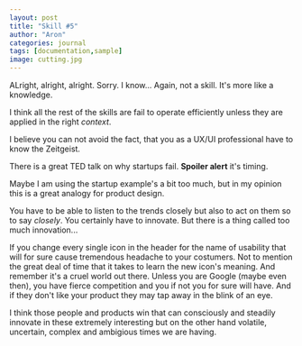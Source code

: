 ```yaml
---
layout: post
title: "Skill #5"
author: "Aron"
categories: journal
tags: [documentation,sample]
image: cutting.jpg
---
```


ALright, alright, alright. Sorry. I know... Again, not a skill. It's more like a knowledge.

I think all the rest of the skills are fail to operate efficiently unless they are applied in the right *context*.

I believe you can not avoid the fact, that you as a UX/UI professional have to know the Zeitgeist.

There is a great TED talk on why startups fail. **Spoiler alert** it's timing. 

Maybe I am using the startup example's a bit too much, but in my opinion this is a great analogy for product design.

You have to be able to listen to the trends closely but also to act on them so to say *closely*. You certainly have to innovate. But there is a thing called too much innovation... 

If you change every single icon in the header for the name of usability that will for sure cause tremendous headache to your costumers. Not to mention the great deal of time that it takes to learn the new icon's meaning. And remember it's a cruel world out there. Unless you are Google (maybe even then), you have fierce competition 
and you if not you for sure will have. And if they don't like your product they may tap away in the blink of an eye. 

I think those people and products win that can consciously and steadily innovate in these extremely interesting but on the other hand volatile, uncertain, complex and ambigious times we are having.


